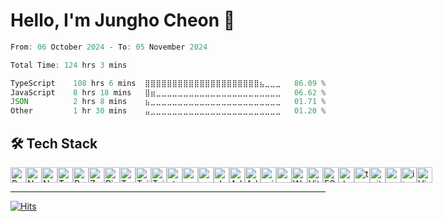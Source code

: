 # Hello, I'm Jungho Cheon 👋 



<!--START_SECTION:waka-->

```typescript
From: 06 October 2024 - To: 05 November 2024

Total Time: 124 hrs 3 mins

TypeScript    108 hrs 6 mins  ⣿⣿⣿⣿⣿⣿⣿⣿⣿⣿⣿⣿⣿⣿⣿⣿⣿⣿⣿⣿⣿⣦⣀⣀⣀   86.09 %
JavaScript    8 hrs 18 mins   ⣿⣶⣀⣀⣀⣀⣀⣀⣀⣀⣀⣀⣀⣀⣀⣀⣀⣀⣀⣀⣀⣀⣀⣀⣀   06.62 %
JSON          2 hrs 8 mins    ⣦⣀⣀⣀⣀⣀⣀⣀⣀⣀⣀⣀⣀⣀⣀⣀⣀⣀⣀⣀⣀⣀⣀⣀⣀   01.71 %
Other         1 hr 30 mins    ⣤⣀⣀⣀⣀⣀⣀⣀⣀⣀⣀⣀⣀⣀⣀⣀⣀⣀⣀⣀⣀⣀⣀⣀⣀   01.20 %
```

<!--END_SECTION:waka-->

## 🛠️ **Tech Stack**

<div style="display: flex;">
  
<img src="https://img.shields.io/badge/React-282C34?logo=react&logoColor=#61DAFB" alt="React logo" title="React" height="25" /> 
<img src="https://img.shields.io/badge/Next.js-282C34?logo=Next.js&logoColor=#000000" alt="Next.js logo" title="Next.js" height="25" />
<img src="https://img.shields.io/badge/Vue-282C34?logo=Vue.js&logoColor=#4FC08D" alt="Next.js logo" title="Vue" height="25" />
<img src="https://img.shields.io/badge/TypeScript-282C34?logo=typescript&logoColor=3178C6" alt="TypeScript logo" title="TypeScript" height="25" />
<img src="https://img.shields.io/badge/Redux-282C34?logo=redux&logoColor=764ABC" alt="Redux logo" title="Redux" height="25" />
<img src="https://img.shields.io/badge/Zustand-282C34?logo=zustand&logoColor=764ABC" alt="Zustand logo" title="zustand" height="25" />
<img src="https://img.shields.io/badge/Pinia-282C34?logo=pinia&logoColor=764ABC" alt="Pinia logo" title="pinia" height="25" />
<img src="https://img.shields.io/badge/Tanstack Query-282C34?logo=tanstack&logoColor=764ABC" alt="Tanstack Query logo" title="Tanstack Query" height="25" />
<img src="https://img.shields.io/badge/Tailwindcss-282C34?logo=tailwindcss&logoColor=#06B6D4" alt="Tailwindcss logo" title="Tailwindcss" height="25" />
<img src="https://img.shields.io/badge/SCSS-282C34?logo=scss&logoColor=#06B6D4" alt="Tailwindcss logo" title="Tailwindcss" height="25" />
<img src="https://img.shields.io/static/v1?label=&message=styled-components&color=282C34&logo=styled-components&logoColor=DB7093" alt="styled-components logo" title="styled-components" height="25" />
<img src="https://img.shields.io/badge/Mui-282C34?logo=mui" alt="mui logo" title="mui" height="25" />
<img src="https://img.shields.io/badge/Ant Design-282C34?logo=ant design&logoColor=#0170FE" alt="mui logo" title="mui" height="25" />
<img src="https://img.shields.io/badge/Shadcn UI-282C34?logo=shadcn/ui&logoColor=#0170FE" alt="shadcn logo" title="shadcn" height="25" />
<img src="https://img.shields.io/badge/Ad Grid-282C34?" alt="Ad Grid logo" title="ag grid" height="25" />
<img src="https://img.shields.io/badge/Storybook-282C34?logo=storybook" alt="Ad Grid logo" title="ag grid" height="25" />
<img src="https://img.shields.io/badge/Axios-282C34?logo=axios" alt="axios logo" title="axios" height="25" />
<img src="https://img.shields.io/badge/Socket.io-282C34?logo=socket.io" alt="socket.io logo" title="socket.io" height="25" />
<img src="https://img.shields.io/badge/Webpack-282C34?logo=webpack" alt="Webpack logo" title="Webpack" height="25" />
<img src="https://img.shields.io/badge/Vite-282C34?logo=vite" alt="Vite logo" title="Vite" height="25" />
<img src="https://img.shields.io/badge/ESLint-282C34?logo=eslint&logoColor=4B32C3" alt="ESLint logo" title="ESLint" height="25" />
<img src="https://img.shields.io/badge/Docker-282C34?logo=docker" alt="docker logo" title="docker" height="25" />
<img src="https://img.shields.io/badge/Turborepo-282C34?logo=Turborepo" alt="turborepo logo" title="turborepo" height="25" />
<img src="https://img.shields.io/badge/Github Workflows-282C34?logo=Github" alt="github logo" title="github" height="25" />
<img src="https://img.shields.io/badge/Postman-282C34?logo=postman" alt="postman logo" title="postman" height="25" />
<img src="https://img.shields.io/badge/Iterm2-282C34?logo=iterm2" alt="iterm2 logo" title="iterm2" height="25" />
<img src="https://img.shields.io/badge/VS%20Code-282C34?logo=visual-studio-code&logoColor=007ACC" alt="Visual Studio Code logo" title="Visual Studio Code" height="25" />
</div>

---

[![Hits](https://hits.seeyoufarm.com/api/count/incr/badge.svg?url=https%3A%2F%2Fgithub.com%2FJungho-Cheon&count_bg=%2379C83D&title_bg=%23555555&icon=&icon_color=%23E7E7E7&title=hits&edge_flat=false)](https://hits.seeyoufarm.com)
